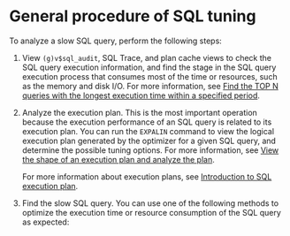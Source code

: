 General procedure of SQL tuning 
====================================================



To analyze a slow SQL query, perform the following steps:

1. View `(g)v$sql_audit`, SQL Trace, and plan cache views to check the SQL query execution information, and find the stage in the SQL query execution process that consumes most of the time or resources, such as the memory and disk I/O. For more information, see [Find the TOP N queries with the longest execution time within a specified period](300.monitor-the-sql-execution-performance/400.examples-of-sql-performance-analysis/800.find-the-top-n-queries-with-the-longest-execution-time-within-a-specified-period.md).

   

2. Analyze the execution plan. This is the most important operation because the execution performance of an SQL query is related to its execution plan. You can run the `EXPALIN` command to view the logical execution plan generated by the optimizer for a given SQL query, and determine the possible tuning options. For more information, see [View the shape of an execution plan and analyze the plan](300.monitor-the-sql-execution-performance/400.examples-of-sql-performance-analysis/300.view-the-shape-of-an-execution-plan-and-analyze-the-plan.md). 

   For more information about execution plans, see [Introduction to SQL execution plan](../200.sql-execution-plan/100.introduction-to-sql-execution-plan.md).
   

3. Find the slow SQL query. You can use one of the following methods to optimize the execution time or resource consumption of the SQL query as expected:

   








